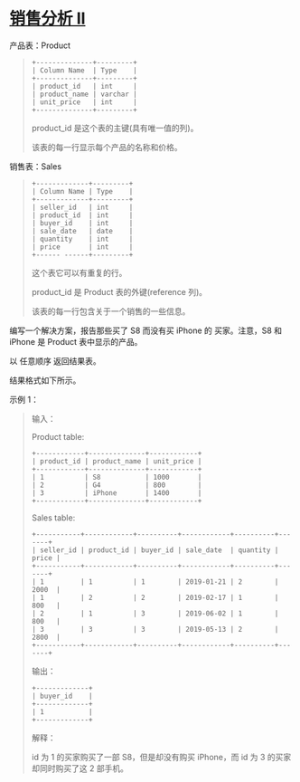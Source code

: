 #  [销售分析 II](https://leetcode.cn/problems/sales-analysis-ii)

产品表：Product
> ```
> +--------------+---------+
> | Column Name  | Type    |
> +--------------+---------+
> | product_id   | int     |
> | product_name | varchar |
> | unit_price   | int     |
> +--------------+---------+
> ```
> product_id 是这个表的主键(具有唯一值的列)。
> 
> 该表的每一行显示每个产品的名称和价格。

销售表：Sales
> ```
> +-------------+---------+
> | Column Name | Type    |
> +-------------+---------+
> | seller_id   | int     |
> | product_id  | int     |
> | buyer_id    | int     |
> | sale_date   | date    |
> | quantity    | int     |
> | price       | int     |
> +------ ------+---------+
> ```
> 这个表它可以有重复的行。 
> 
> product_id 是 Product 表的外键(reference 列)。
> 
> 该表的每一行包含关于一个销售的一些信息。


编写一个解决方案，报告那些买了 S8 而没有买 iPhone 的 买家。注意，S8 和 iPhone 是 Product 表中显示的产品。

以 任意顺序 返回结果表。

结果格式如下所示。

 

示例 1：

> 输入：
> 
> Product table:
> ```
> +------------+--------------+------------+
> | product_id | product_name | unit_price |
> +------------+--------------+------------+
> | 1          | S8           | 1000       |
> | 2          | G4           | 800        |
> | 3          | iPhone       | 1400       |
> +------------+--------------+------------+
> ```
> Sales table:
> ```
> +-----------+------------+----------+------------+----------+-------+
> | seller_id | product_id | buyer_id | sale_date  | quantity | price |
> +-----------+------------+----------+------------+----------+-------+
> | 1         | 1          | 1        | 2019-01-21 | 2        | 2000  |
> | 1         | 2          | 2        | 2019-02-17 | 1        | 800   |
> | 2         | 1          | 3        | 2019-06-02 | 1        | 800   |
> | 3         | 3          | 3        | 2019-05-13 | 2        | 2800  |
> +-----------+------------+----------+------------+----------+-------+
> ```
> 输出：
> ```
> +-------------+
> | buyer_id    |
> +-------------+
> | 1           |
> +-------------+
> ```
> 解释：
> 
> id 为 1 的买家购买了一部 S8，但是却没有购买 iPhone，而 id 为 3 的买家却同时购买了这 2 部手机。